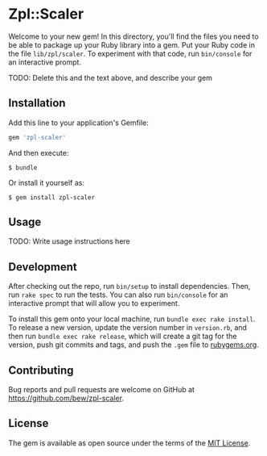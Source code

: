 # Zpl::Scaler

Welcome to your new gem! In this directory, you'll find the files you need to be able to package up your Ruby library into a gem. Put your Ruby code in the file `lib/zpl/scaler`. To experiment with that code, run `bin/console` for an interactive prompt.

TODO: Delete this and the text above, and describe your gem

## Installation

Add this line to your application's Gemfile:

```ruby
gem 'zpl-scaler'
```

And then execute:

    $ bundle

Or install it yourself as:

    $ gem install zpl-scaler

## Usage

TODO: Write usage instructions here

## Development

After checking out the repo, run `bin/setup` to install dependencies. Then, run `rake spec` to run the tests. You can also run `bin/console` for an interactive prompt that will allow you to experiment.

To install this gem onto your local machine, run `bundle exec rake install`. To release a new version, update the version number in `version.rb`, and then run `bundle exec rake release`, which will create a git tag for the version, push git commits and tags, and push the `.gem` file to [rubygems.org](https://rubygems.org).

## Contributing

Bug reports and pull requests are welcome on GitHub at https://github.com/bew/zpl-scaler.

## License

The gem is available as open source under the terms of the [MIT License](https://opensource.org/licenses/MIT).
